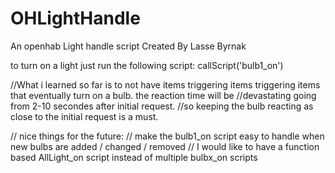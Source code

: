 # OHLightHandle
An openhab Light handle script
Created By Lasse Byrnak

to turn on a light just run the following script:
callScript('bulb1_on')

//What i learned so far is to not have items triggering items triggering items that eventually turn on a bulb. the reaction time will be //devastating going from 2-10 secondes after initial request.
//so keeping the bulb reacting as close to the initial request is a must.

// nice things for the future:
// make the bulb1_on script easy to handle when new bulbs are added / changed / removed
// I would like to have a function based AllLight_on script instead of multiple bulbx_on scripts
